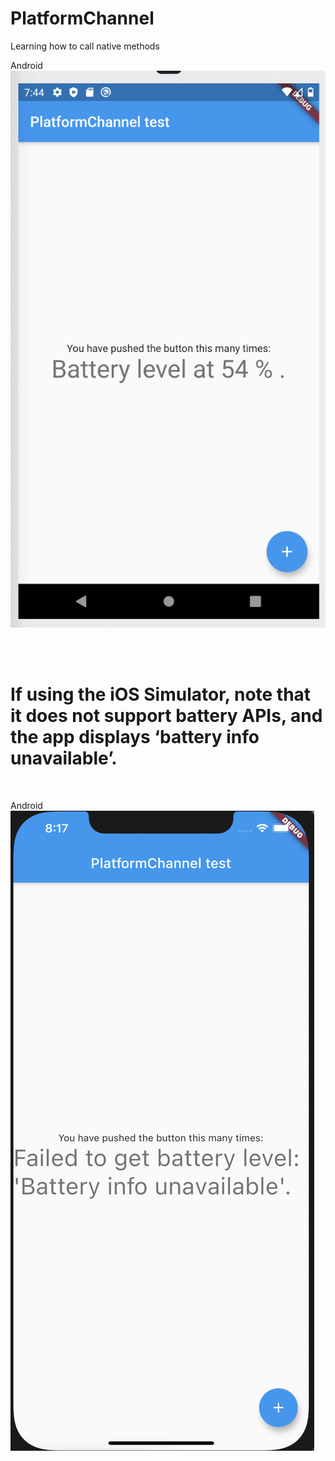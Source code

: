# PlatformChannel
Learning how to call native methods
<br>

Android<br>
![android](assets/android.png)

<br>
<br>

# If using the iOS Simulator, note that it does not support battery APIs, and the app displays ‘battery info unavailable’.
<br>

Android
<br>
![IOS](assets/IOS.png)
